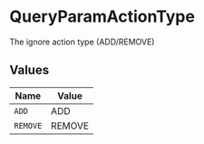 # QueryParamActionType

The ignore action type (ADD/REMOVE)


## Values

| Name     | Value    |
| -------- | -------- |
| `ADD`    | ADD      |
| `REMOVE` | REMOVE   |